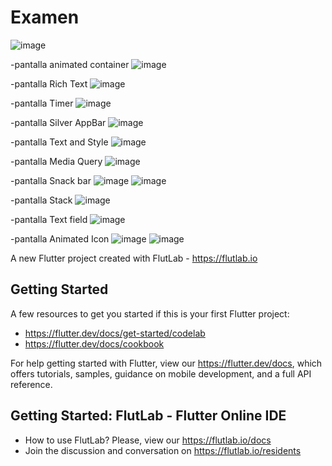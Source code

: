 # Examen
![image](https://github.com/user-attachments/assets/8e6dd15c-fb4f-4e32-9f0d-ce86dd3b339d)

-pantalla animated container
![image](https://github.com/user-attachments/assets/c4ba3abd-7a63-46ba-9e85-d2949625f825)

-pantalla Rich Text
![image](https://github.com/user-attachments/assets/c6d2a2a3-aa2e-4c4d-8dc9-a6950dfac92c)

-pantalla Timer
![image](https://github.com/user-attachments/assets/2468eb90-16da-4e2a-b66d-dee0e46900ca)

-pantalla Silver AppBar
![image](https://github.com/user-attachments/assets/9196078f-a418-4cf9-932a-480186f2b77a)

-pantalla Text and Style
![image](https://github.com/user-attachments/assets/9b4cce5e-062d-436e-adf7-35249c5ca11a)

-pantalla Media Query
![image](https://github.com/user-attachments/assets/60e6ec7d-7506-4141-a777-2ba9d3349b8d)

-pantalla Snack bar
![image](https://github.com/user-attachments/assets/966fa747-d9a9-4d37-8926-7ea40dcb7ba7)
![image](https://github.com/user-attachments/assets/51af5921-7d7b-4f62-96e9-30013dfba94b)

-pantalla Stack
![image](https://github.com/user-attachments/assets/7bd102bd-75ad-470f-9d96-b4ce6c3857e3)

-pantalla Text field
![image](https://github.com/user-attachments/assets/b3a34d5e-24c7-4df3-8cf6-747a65e33428)

-pantalla Animated Icon
![image](https://github.com/user-attachments/assets/768bd6fc-be9b-4fef-90ca-f8f79e826348)
![image](https://github.com/user-attachments/assets/ddbbbab4-d947-42d8-8c39-5941ac185122)


A new Flutter project created with FlutLab - https://flutlab.io

## Getting Started

A few resources to get you started if this is your first Flutter project:

- https://flutter.dev/docs/get-started/codelab
- https://flutter.dev/docs/cookbook

For help getting started with Flutter, view our
https://flutter.dev/docs, which offers tutorials,
samples, guidance on mobile development, and a full API reference.

## Getting Started: FlutLab - Flutter Online IDE

- How to use FlutLab? Please, view our https://flutlab.io/docs
- Join the discussion and conversation on https://flutlab.io/residents
